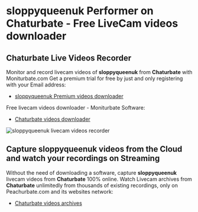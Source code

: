 # sloppyqueenuk Performer on Chaturbate - Free LiveCam videos downloader

## Chaturbate Live Videos Recorder

Monitor and record livecam videos of **sloppyqueenuk** from **Chaturbate** with Moniturbate.com
Get a premium trial for free by just and only registering with your Email address:
* [sloppyqueenuk Premium videos downloader](https://moniturbate.com/request-demo-licence-key.html)

Free livecam videos downloader - Moniturbate Software:
* [Chaturbate videos downloader](https://moniturbate.com/moniturbate-download-software.html)

![sloppyqueenuk livecam videos recorder](https://peachurnet.com/templates/moniturbate-software.png)


## Capture sloppyqueenuk videos from the Cloud and watch your recordings on Streaming

Without the need of downloading a software, capture **sloppyqueenuk** livecam videos from **Chaturbate** 100% online.
Watch Livecam archives from **Chaturbate** unlimitedly from thousands of existing recordings, only on Peachurbate.com and its websites network:
* [Chaturbate videos archives](https://peachurnet.com/)